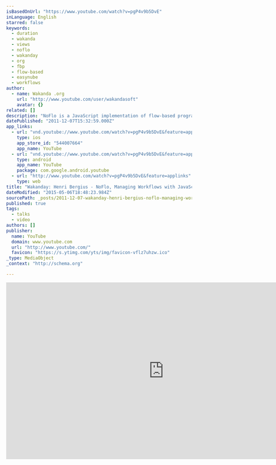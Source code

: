 ```yaml
---
isBasedOnUrl: "https://www.youtube.com/watch?v=pgP4v9b5DvE"
inLanguage: English
starred: false
keywords:
  - duration
  - wakanda
  - views
  - noflo
  - wakanday
  - org
  - fbp
  - flow-based
  - easynube
  - workflows
author:
  - name: Wakanda .org
    url: "http://www.youtube.com/user/wakandasoft"
    avatar: {}
related: []
description: "NoFlo is a JavaScript implementation of flow-based programming (FBP), a way of separating the control flow of software from the actual software logic. It helps you to organize large applications, especially when importing and modifying large data sets."
datePublished: "2011-12-07T15:32:59.000Z"
app_links:
  - url: "vnd.youtube://www.youtube.com/watch?v=pgP4v9b5DvE&feature=applinks"
    type: ios
    app_store_id: "544007664"
    app_name: YouTube
  - url: "vnd.youtube://www.youtube.com/watch?v=pgP4v9b5DvE&feature=applinks"
    type: android
    app_name: YouTube
    package: com.google.android.youtube
  - url: "http://www.youtube.com/watch?v=pgP4v9b5DvE&feature=applinks"
    type: web
title: "Wakanday: Henri Bergius - NoFlo, Managing Workflows with JavaScript"
dateModified: "2015-05-06T18:48:23.984Z"
sourcePath: _posts/2011-12-07-wakanday-henri-bergius-noflo-managing-workflows-with-jav.md
published: true
tags:
  - talks
  - video
authors: []
publisher:
  name: YouTube
  domain: www.youtube.com
  url: "http://www.youtube.com/"
  favicon: "https://s.ytimg.com/yts/img/favicon-vflz7uhzw.ico"
_type: MediaObject
_context: "http://schema.org"

---
```

<iframe src="https://cdn.embedly.com/widgets/media.html?src=https%3A%2F%2Fwww.youtube.com%2Fembed%2FpgP4v9b5DvE%3Ffeature%3Doembed&amp;url=https%3A%2F%2Fwww.youtube.com%2Fwatch%3Fv%3DpgP4v9b5DvE&amp;image=https%3A%2F%2Fi.ytimg.com%2Fvi%2FpgP4v9b5DvE%2Fhqdefault.jpg&amp;key=b7d04c9b404c499eba89ee7072e1c4f7&amp;type=text%2Fhtml&amp;schema=youtube" width="854" height="480" scrolling="no" frameborder="0" allowfullscreen="allowfullscreen" style=""></iframe>